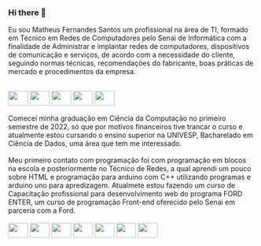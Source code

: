 ### Hi there 👋

Eu sou Matheus Fernandes Santos um profissional na área de TI, formado em Técnico em Redes de Computadores pelo Senai de Informática com a finalidade de Administrar e implantar redes de computadores, dispositivos de comunicação e serviços, de acordo com a necessidade do cliente, seguindo normas técnicas, recomendações do fabricante, boas práticas de mercado e procedimentos da empresa.

<div style="display: inline_block"><br>
  <img align="center"  height="30" width="40" src="https://cdn.jsdelivr.net/gh/devicons/devicon/icons/amazonwebservices/amazonwebservices-plain-wordmark.svg" />
  <img align="center"  height="30" width="40" src="https://cdn.jsdelivr.net/gh/devicons/devicon/icons/grafana/grafana-original.svg">
  <img align="center"  height="30" width="40" src="https://cdn.jsdelivr.net/gh/devicons/devicon/icons/putty/putty-original.svg">
  <img align="center"  height="30" width="40" src="https://cdn.jsdelivr.net/gh/devicons/devicon/icons/linux/linux-original.svg" />
  <img align="center"  height="30" width="40" src="https://cdn.jsdelivr.net/gh/devicons/devicon/icons/windows8/windows8-original.svg" />
          
</div>
<div> <br>
Comecei minha graduação em Ciência da Computação no primeiro semestre de 2022, só que por motivos financeiros tive trancar o curso e atualmente estou cursando o ensino superior na UNIVESP, Bacharelado em Ciência de Dados, uma área que tem me interessado.
</div>

<div> <br>
Meu primeiro contato com programação foi com programação em blocos na escola e posteriormente no Técnico de Redes, a qual aprendi um pouco sobre HTML e programação para arduino com C++ utilizando programas e arduino uno para apredizagem.
Atualmete estou  fazendo um curso de Capacitação profissional para desenvolvimento web do programa FORD ENTER, um curso de programação Front-end oferecido pelo Senai em parceria com a Ford.
</div>

<div style="display: inline_block"><br>
  <img align="center"  height="30" width="40"src="https://cdn.jsdelivr.net/gh/devicons/devicon/icons/html5/html5-original.svg">   
  <img align="center"  height="30" width="40" src="https://cdn.jsdelivr.net/gh/devicons/devicon/icons/css3/css3-original.svg">
  <img align="center"  height="30" width="40" src="https://cdn.jsdelivr.net/gh/devicons/devicon/icons/javascript/javascript-original.svg">
  <img align="center"  height="30" width="40" src="https://cdn.jsdelivr.net/gh/devicons/devicon/icons/github/github-original.svg">
  <img align="center"  height="30" width="40" src="https://cdn.jsdelivr.net/gh/devicons/devicon/icons/git/git-original.svg" />
  <img align="center"  height="30" width="40" src="https://cdn.jsdelivr.net/gh/devicons/devicon/icons/cplusplus/cplusplus-original.svg">
  <img align="center"  height="30" width="40" src="https://cdn.jsdelivr.net/gh/devicons/devicon/icons/visualstudio/visualstudio-plain.svg">
</div>

<!--
**MatheusFernandesSantos/MatheusFernandesSantos** is a ✨ _special_ ✨ repository because its `README.md` (this file) appears on your GitHub profile.

Here are some ideas to get you started:

- 🔭 I’m currently working on ...
- 🌱 I’m currently learning ...
- 👯 I’m looking to collaborate on ...
- 🤔 I’m looking for help with ...
- 💬 Ask me about ...
- 📫 How to reach me: ...
- 😄 Pronouns: ...
- ⚡ Fun fact: ...
-->
